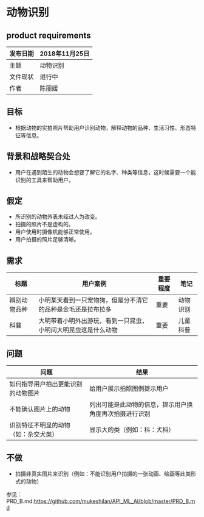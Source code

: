 # 动物识别
## product requirements
发布日期 | 2018年11月25日
---|---
主题 | 动物识别
文件现状 | 进行中
作者 | 陈丽媛

## 目标
- 根据动物的实拍照片帮助用户识别动物，解释动物的品种、生活习性、形态特征等信息。

## 背景和战略契合处
- 用户在遇到陌生的动物会想要了解它的名字、种类等信息，这时候需要一个能识别的工具来帮助用户。

## 假定
- 所识别的动物外表未经过人为改变。
- 拍摄的照片不是虚构的。
- 用户使用时摄像机能够正常使用。
- 用户拍摄的照片足够清晰。

## 需求
标题 | 用户案例 | 重要程度 | 笔记
-----|----------|----------|-----
辨别动物品种 | 小明某天看到一只宠物狗，但是分不清它的品种是金毛还是拉布拉多 | 重要 | 动物识别
科普 | 大明带着小明外出游玩，看到一只昆虫，小明问大明昆虫这是什么动物 | 重要 | 儿童科普

## 问题

问题 | 结果
---|---
如何指导用户拍出更能识别的动物图片|给用户展示拍照图例提示用户
不能确认图片上的动物|列出可能是此动物的信息，提示用户换角度再次拍摄进行识别
识别特征不明显的动物（如：杂交犬类）| 显示大的类（例如：科：犬科）

## 不做
- 拍摄非真实图片来识别（例如：不能识别用户拍摄的一张动画、绘画等此类形式的动物）



参见：PRD_B.md:https://github.com/mukeshilan/API_ML_AI/blob/master/PRD_B.md
